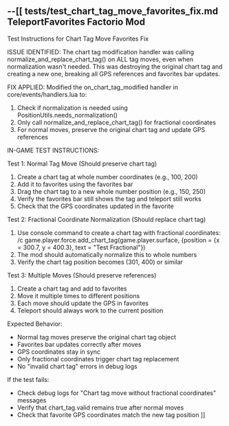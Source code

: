 --[[
tests/test_chart_tag_move_favorites_fix.md
TeleportFavorites Factorio Mod
-----------------------------
Test Instructions for Chart Tag Move Favorites Fix

ISSUE IDENTIFIED:
The chart tag modification handler was calling normalize_and_replace_chart_tag() 
on ALL tag moves, even when normalization wasn't needed. This was destroying 
the original chart tag and creating a new one, breaking all GPS references 
and favorites bar updates.

FIX APPLIED:
Modified the on_chart_tag_modified handler in core/events/handlers.lua to:
1. Check if normalization is needed using PositionUtils.needs_normalization()
2. Only call normalize_and_replace_chart_tag() for fractional coordinates
3. For normal moves, preserve the original chart tag and update GPS references

IN-GAME TEST INSTRUCTIONS:

Test 1: Normal Tag Move (Should preserve chart tag)
1. Create a chart tag at whole number coordinates (e.g., 100, 200)
2. Add it to favorites using the favorites bar
3. Drag the chart tag to a new whole number position (e.g., 150, 250)
4. Verify the favorites bar still shows the tag and teleport still works
5. Check that the GPS coordinates updated in the favorite

Test 2: Fractional Coordinate Normalization (Should replace chart tag)
1. Use console command to create a chart tag with fractional coordinates:
   /c game.player.force.add_chart_tag(game.player.surface, {position = {x = 300.7, y = 400.3}, text = "Test Fractional"})
2. The mod should automatically normalize this to whole numbers
3. Verify the chart tag position becomes (301, 400) or similar

Test 3: Multiple Moves (Should preserve references)
1. Create a chart tag and add to favorites
2. Move it multiple times to different positions
3. Each move should update the GPS in favorites
4. Teleport should always work to the current position

Expected Behavior:
- Normal tag moves preserve the original chart tag object
- Favorites bar updates correctly after moves
- GPS coordinates stay in sync
- Only fractional coordinates trigger chart tag replacement
- No "invalid chart tag" errors in debug logs

If the test fails:
- Check debug logs for "Chart tag move without fractional coordinates" messages
- Verify that chart_tag.valid remains true after normal moves
- Check that favorite GPS coordinates match the new tag position
]]
